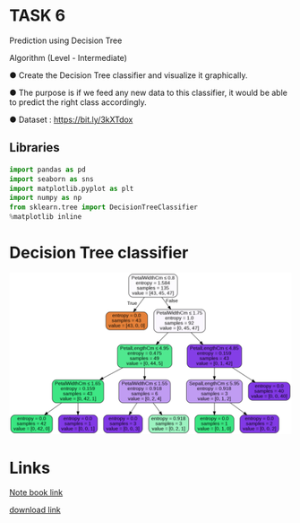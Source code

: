 # TASK 6
Prediction using Decision Tree

Algorithm
(Level - Intermediate)

● Create the Decision Tree classifier and visualize it graphically.

● The purpose is if we feed any new data to this classifier, it would be able to
predict the right class accordingly.

● Dataset : https://bit.ly/3kXTdox

## Libraries
```python
import pandas as pd 
import seaborn as sns
import matplotlib.pyplot as plt
import numpy as np 
from sklearn.tree import DecisionTreeClassifier
%matplotlib inline 
```
# Decision Tree classifier
![](./images/tree.png)

# Links
[Note book link ]()

[download link]()
